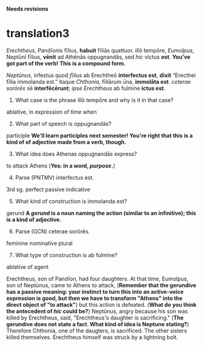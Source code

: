 **Needs revisions**

# translation3

*Erechtheus*, Pandīonis fīlius, **habuit** fīliās quattuor.
illō tempōre, *Eumolpus*, Neptūnī fīlius, **vēnit** ad Athēnās oppugnandās, sed *hic* victus **est**.  **You've got part of the verb!  This is a compound form.**

 *Neptūnus*, infestus quod *fīlius* ab Erechtheō **interfectus est**, **dīxit** “Erecthei fīlia immolanda est.”
  itaque *Chthonia*, fīliārum ūna, **immolāta est**.
  *ceterae sorōrēs* sē **interfēcērunt**;
  *ipse Erechtheus* ab fulmine **ictus est**.


1. What case is the phrase illō tempōre and why is it in that case?

ablative, in expression of time when

2. What part of speech is oppugnandās?

participle **We'll learn participles next semester!  You're right that this is a kind of of adjective made from a verb, though.**

3. What idea does Athenas oppugnandās express?

to attack Athens (**Yes: in a word, *purpose*.**)

4. Parse (PNTMV) interfectus est.

3rd sg. perfect passive indicative

5. What kind of construction is immolanda est?

gerund **A *gerund* is a noun naming the action (similar to an infinitive); this is a kind of adjective.**

6. Parse (GCN) ceterae sorōrēs.

feminine nominative plural

7. What type of construction is ab fulmine?

ablative of agent

Erechtheus, son of Pandīon, had four daughters. At that time, Eumolpus, son of Neptūnus, came to Athens to attack, (**Remember that the gerundive has a passive meaning: your instinct to turn this into an active-voice expression is good, but then we have to transform "Athens" into the direct object of "to attack"**)
but this action is defeated.  (**What do you think the antecedent of *hic* could be?**)
Neptūnus, angry because his son was killed by Erechtheus, said, "Erechtheus's daughter is sacrificing."  (**The gerundive does not state a fact. What kind of idea is Neptune stating?**)
Therefore Chthonia, one of the daugters, is sacrificed. The other sisters killed themselves. Erechtheus himself was struck by a lightning bolt.

